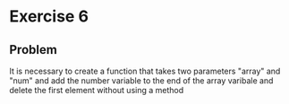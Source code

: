 # Exercise 6

## Problem

It is necessary to create a function that takes two parameters "array" and "num" and add the number variable to the end of the array varibale and delete the first element without using a method
